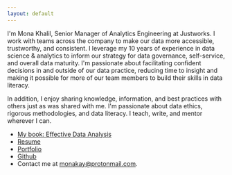 ```yaml
---
layout: default
---
```


I'm Mona Khalil, Senior Manager of Analytics Engineering at Justworks. I work with teams across the company to make our data more accessible, trustworthy, and consistent. I leverage my 10 years of experience in data science & analytics to inform our strategy for data governance, self-service, and overall data maturity. I'm passionate about facilitating confident decisions in and outside of our data practice, reducing time to insight and making it possible for more of our team members to build their skills in data literacy. 

In addition, I enjoy sharing knowledge, information, and best practices with others just as was shared with me. I'm passionate about data ethics, rigorous methodologies, and data literacy. I teach, write, and mentor wherever I can.

- [My book: Effective Data Analysis](https://www.manning.com/books/effective-data-analysis)
- [Resume](./resume.pdf)
- [Portfolio](./portfolio.md)
- [Github](https://github.com/mona-kay/)
- Contact me at [monakay@protonmail.com](mailto:monakay@protonmail.com). 


